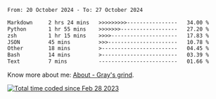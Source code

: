 <!--START_SECTION:waka-->

```txt
From: 20 October 2024 - To: 27 October 2024

Markdown     2 hrs 24 mins   >>>>>>>>>----------------   34.00 %
Python       1 hr 55 mins    >>>>>>>------------------   27.20 %
zsh          1 hr 15 mins    >>>>---------------------   17.83 %
JSON         45 mins         >>>----------------------   10.78 %
Other        18 mins         >------------------------   04.45 %
Bash         14 mins         >------------------------   03.39 %
Text         7 mins          -------------------------   01.66 %
```

<!--END_SECTION:waka-->

<!-- [![grayxu's github stats](https://github-readme-stats.vercel.app/api?username=grayxu&count_private=true&show_icons=true)](https://github.com/grayxu) -->

Know more about me: [About - Gray's grind](https://www.grayxu.cn/).
<p align="left">
  <a href="https://wakatime.com/@c69eb31e-43a1-463f-8968-c3449e386f57"><img src="https://wakatime.com/badge/user/c69eb31e-43a1-463f-8968-c3449e386f57.svg" title="Total time coded since Feb 28 2023" /></a>
</p>

